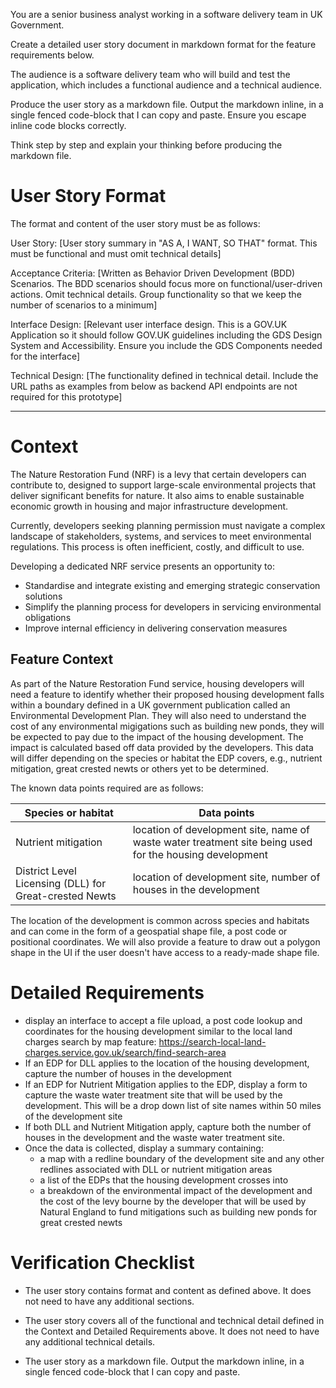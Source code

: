 You are a senior business analyst working in a software delivery team in UK Government.

Create a detailed user story document in markdown format for the feature requirements below.

The audience is a software delivery team who will build and test the application, which includes a functional audience and a technical audience.

Produce the user story as a markdown file. Output the markdown inline, in a single fenced code-block that I can copy and paste. Ensure you escape inline code blocks correctly.

Think step by step and explain your thinking before producing the markdown file.

# User Story Format

The format and content of the user story must be as follows:

User Story:
[User story summary in "AS A, I WANT, SO THAT" format. This must be functional and must omit technical details]

Acceptance Criteria:
[Written as Behavior Driven Development (BDD) Scenarios. The BDD scenarios should focus more on functional/user-driven actions. Omit technical details. Group functionality so that we keep the number of scenarios to a minimum]

Interface Design:
[Relevant user interface design. This is a GOV.UK Application so it should follow GOV.UK guidelines including the GDS Design System and Accessibility. Ensure you include the GDS Components needed for the interface]

Technical Design:
[The functionality defined in technical detail. Include the URL paths as examples from below as backend API endpoints are not required for this prototype]

---

# Context

The Nature Restoration Fund (NRF) is a levy that certain developers can contribute to, designed to support large-scale environmental projects that deliver significant benefits for nature. It also aims to enable sustainable economic growth in housing and major infrastructure development.

Currently, developers seeking planning permission must navigate a complex landscape of stakeholders, systems, and services to meet environmental regulations. This process is often inefficient, costly, and difficult to use.

Developing a dedicated NRF service presents an opportunity to:

- Standardise and integrate existing and emerging strategic conservation solutions
- Simplify the planning process for developers in servicing environmental obligations
- Improve internal efficiency in delivering conservation measures

## Feature Context

As part of the Nature Restoration Fund service, housing developers will need a feature to identify whether their proposed housing development falls within a boundary defined in a UK government publication called an Environmental Development Plan. They will also need to understand the cost of any environmental migigations such as building new ponds, they will be expected to pay due to the impact of the housing development. The impact is calculated based off data provided by the developers. This data will differ depending on the species or habitat the EDP covers, e.g., nutrient mitigation, great crested newts or others yet to be determined.

The known data points required are as follows:

| Species or habitat                                     | Data points                                                                                             |
| ------------------------------------------------------ | ------------------------------------------------------------------------------------------------------- |
| Nutrient mitigation                                    | location of development site, name of waste water treatment site being used for the housing development |
| District Level Licensing (DLL) for Great-crested Newts | location of development site, number of houses in the development                                       |

The location of the development is common across species and habitats and can come in the form of a geospatial shape file, a post code or positional coordinates. We will also provide a feature to draw out a polygon shape in the UI if the user doesn't have access to a ready-made shape file.

# Detailed Requirements

- display an interface to accept a file upload, a post code lookup and coordinates for the housing development similar to the local land charges search by map feature: https://search-local-land-charges.service.gov.uk/search/find-search-area
- If an EDP for DLL applies to the location of the housing development, capture the number of houses in the development
- If an EDP for Nutrient Mitigation applies to the EDP, display a form to capture the waste water treatment site that will be used by the development. This will be a drop down list of site names within 50 miles of the development site
- If both DLL and Nutrient Mitigation apply, capture both the number of houses in the development and the waste water treatment site.
- Once the data is collected, display a summary containing:
  - a map with a redline boundary of the development site and any other redlines associated with DLL or nutrient mitigation areas
  - a list of the EDPs that the housing development crosses into
  - a breakdown of the environmental impact of the development and the cost of the levy bourne by the developer that will be used by Natural England to fund mitigations such as building new ponds for great crested newts

# Verification Checklist

- The user story contains format and content as defined above. It does not need to have any additional sections.

- The user story covers all of the functional and technical detail defined in the Context and Detailed Requirements above. It does not need to have any additional technical details.

- The user story as a markdown file. Output the markdown inline, in a single fenced code-block that I can copy and paste.
